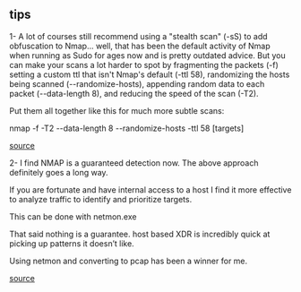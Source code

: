 ## tips
1- A lot of courses still recommend using a "stealth scan" (-sS) to add obfuscation to Nmap... well, that has been the default activity of Nmap when running as Sudo for ages now and is pretty outdated advice. But you can make your scans a lot harder to spot by fragmenting the packets (-f) setting a custom ttl that isn't Nmap's default (-ttl 58), randomizing the hosts being scanned (--randomize-hosts), appending random data to each packet (--data-length 8), and reducing the speed of the scan (-T2). 

Put them all together like this for much more subtle scans:

 nmap -f -T2 --data-length 8 --randomize-hosts -ttl 58 [targets] 

[source](https://www.linkedin.com/posts/travis-deforge-35d_a-lot-of-courses-still-recommend-using-a-activity-7137038515288100864-7fnh?utm_source=share&utm_medium=member_desktop)

2- I find NMAP is a guaranteed detection now. The above approach definitely goes a long way. 

If you are fortunate and have internal access to a host I find it more effective to analyze traffic to identify and prioritize targets. 

This can be done with netmon.exe

That said nothing is a guarantee. host based XDR is incredibly quick at picking up patterns it doesn’t like. 

Using netmon and converting to pcap has been a winner for me. 

[source](https://www.linkedin.com/feed/update/urn:li:activity:7137038515288100864?commentUrn=urn%3Ali%3Acomment%3A%28activity%3A7137038515288100864%2C7137145021396320257%29&dashCommentUrn=urn%3Ali%3Afsd_comment%3A%287137145021396320257%2Curn%3Ali%3Aactivity%3A7137038515288100864%29)


